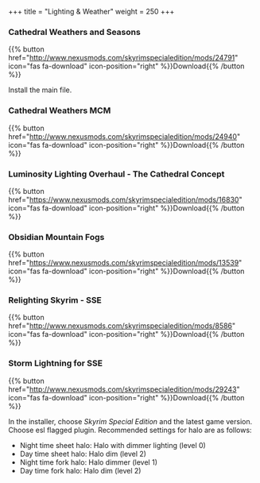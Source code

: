 +++
title = "Lighting & Weather"
weight = 250
+++

### Cathedral Weathers and Seasons
{{% button href="http://www.nexusmods.com/skyrimspecialedition/mods/24791" icon="fas fa-download" icon-position="right" %}}Download{{% /button %}}

Install the main file.

### Cathedral Weathers MCM
{{% button href="http://www.nexusmods.com/skyrimspecialedition/mods/24940" icon="fas fa-download" icon-position="right" %}}Download{{% /button %}}

### Luminosity Lighting Overhaul - The Cathedral Concept
{{% button href="https://www.nexusmods.com/skyrimspecialedition/mods/16830" icon="fas fa-download" icon-position="right" %}}Download{{% /button %}}

### Obsidian Mountain Fogs
{{% button href="https://www.nexusmods.com/skyrimspecialedition/mods/13539" icon="fas fa-download" icon-position="right" %}}Download{{% /button %}}

### Relighting Skyrim - SSE
{{% button href="http://www.nexusmods.com/skyrimspecialedition/mods/8586" icon="fas fa-download" icon-position="right" %}}Download{{% /button %}}

### Storm Lightning for SSE
{{% button href="http://www.nexusmods.com/skyrimspecialedition/mods/29243" icon="fas fa-download" icon-position="right" %}}Download{{% /button %}}

In the installer, choose *Skyrim Special Edition* and the latest game version. Choose esl flagged plugin. Recommended settings for halo are as follows:

* Night time sheet halo: Halo with dimmer lighting (level 0)
* Day time sheet halo: Halo dim (level 2)
* Night time fork halo: Halo dimmer (level 1)
* Day time fork halo: Halo dim (level 2)
